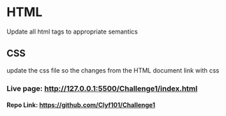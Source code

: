 # HTML
Update all html <di> tags to appropriate semantics 
  ## CSS
  update the css file so the changes from the HTML document link with css
  ### Live page: http://127.0.0.1:5500/Challenge1/index.html
  #### Repo Link: https://github.com/Clyf101/Challenge1
